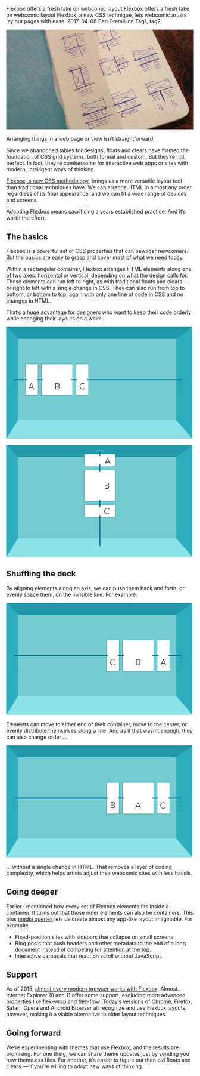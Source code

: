 Flexbox offers a fresh take on webcomic layout
Flexbox offers a fresh take on webcomic layout
Flexbox, a new CSS technique, lets webcomic artists lay out pages with ease.
2017-04-08
Ben Gremillion
Tag1, tag2

![Layout sketches](/assets/blog/how-css-flexbox-helps-website-design/wide-page-diagrams.jpg)

Arranging things in a web page or view isn’t straightforward.

Since we abandoned tables for designs, floats and clears have formed the foundation of CSS grid systems, both formal and custom. But they’re not perfect. In fact, they’re cumbersome for interactive web apps or sites with modern, intelligent ways of thinking.

[Flexbox, a new CSS methodology](https://developer.mozilla.org/en-US/docs/Web/CSS/CSS_Flexible_Box_Layout/Using_CSS_flexible_boxes), brings us a more versatile layout tool than traditional techniques have. We can arrange HTML in almost any order regardless of its final appearance, and we can fit a wide range of devices and screens.

Adopting Flexbox means sacrificing a years established practice. And it’s worth the effort.

## The basics

Flexbox is a powerful set of CSS properties that can bewilder newcomers. But the basics are easy to grasp and cover most of what we need today.

Within a rectangular container, Flexbox arranges HTML elements along one of two axes: horizontal or vertical, depending on what the design calls for. These elements can run left to right, as with traditional floats and clears — or right to left with a single change in CSS. They can also run from top to bottom, or bottom to top, again with only one line of code in CSS and no changes in HTML.

That’s a huge advantage for designers who want to keep their code orderly while changing their layouts on a whim.

![A Flexbox row](/assets/blog/how-css-flexbox-helps-website-design/Image%204-4-17,%2010-10%20AM.png)

![A Flexbox column](/assets/blog/how-css-flexbox-helps-website-design/Image%204-4-17,%2010-10%20AM-1.png)


## Shuffling the deck

By aligning elements along an axis, we can push them back and forth, or evenly space them, on the invisible line. For example:

![Flexbox elements at the other end and reversed](/assets/blog/how-css-flexbox-helps-website-design/Image%204-4-17,%2010-11%20AM.png)

Elements can move to either end of their container, move to the center, or evenly distribute themselves along a line. And as if that wasn’t enough, they can also change order …

![Rearranged element order](/assets/blog/how-css-flexbox-helps-website-design/Image%204-4-17,%2010-12%20AM.png)

… without a single change in HTML. That removes a layer of coding complexity, which helps artists adjust their webcomic sites with less hassle.

## Going deeper

Earlier I mentioned how every set of Flexbox elements fits inside a container. It turns out that those inner elements can also be containers. This plus [media queries](https://studio.uxpin.com/blog/media-queries-responsive-web-design/) lets us create almost any app-like layout imaginable. For example:

- Fixed-position sites with sidebars that collapse on small screens.
- Blog posts that push headers and other metadata to the end of a long document instead of competing for attention at the top.
- Interactive carousels that react on scroll without JavaScript.

## Support

As of 2015, [almost every modern browser works with Flexbox](http://caniuse.com/#search=flexbox). Almost. Internet Explorer 10 and 11 offer some support, excluding more advanced properties like flex-wrap and flex-flow. Today’s versions of Chrome, Firefox, Safari, Opera and Android Browser all recognize and use Flexbox layouts, however, making it a viable alternative to older layout techniques.

## Going forward

We’re experimenting with themes that use Flexbox, and the results are promising. For one thing, we can share theme updates just by sending you new theme.css files. For another, it’s easier to figure out than old floats and clears — if you’re willing to adopt new ways of thinking.
